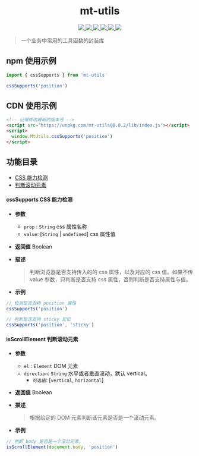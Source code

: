 <h1 align="center">
	mt-utils
</h1>

<p align="center">
  <a href="http://img.shields.io/travis/txs1992/mt-utils.svg">
    <img src="http://img.shields.io/travis/txs1992/mt-utils.svg" />
  </a>
  <a href="https://img.shields.io/npm/dt/mt-utils.svg">
    <img src="https://img.shields.io/npm/dt/mt-utils.svg" />
  </a>
  <a href="https://img.shields.io/npm/dm/mt-utils.svg">
    <img src="https://img.shields.io/npm/dm/mt-utils.svg" />
  </a>
  <a href="https://img.shields.io/npm/v/mt-utils.svg">
    <img src="https://img.shields.io/npm/v/mt-utils.svg" />
  </a>
  <a href="https://img.shields.io/npm/l/mt-utils.svg">
    <img src="https://img.shields.io/npm/l/mt-utils.svg" />
  </a>
  <a href="https://img.shields.io/node/v/passport.svg">
    <img src="https://img.shields.io/node/v/passport.svg" />
  </a>
</p>

> 一个业务中常用的工具函数的封装库

## npm 使用示例

```js
import { cssSupports } from 'mt-utils'

cssSupports('position')
```

## CDN 使用示例

```html
<!-- 记得修改最新的版本号 -->
<script src="https://unpkg.com/mt-utils@0.0.2/lib/index.js"></script>
<script>
  window.MtUtils.cssSupports('position')
</script>
```

## 功能目录

- [CSS 能力检测](#csssupports-css-能力检测)
- [判断滚动元素](#isScrollElement-判断滚动元素)

#### cssSupports CSS 能力检测

- **参数**
  - `prop` : `String` css 属性名称
  - `value`: [`String` | `undefined`] css 属性值
- **返回值** Boolean
- **描述**

  > 判断浏览器是否支持传入的的 css 属性，以及对应的 css 值。如果不传 value 参数，只判断是否支持 css 属性，否则判断是否支持属性与值。

- **示例**

```js
// 检测是否支持 position 属性
cssSupports('position')

// 判断是否支持 sticky 定位
cssSupports('position', 'sticky')
```

#### isScrollElement 判断滚动元素

- **参数**
  - `el` : `Element` DOM 元素
  - `direction`: `String` 水平或者垂直滚动，默认 vertical。
    - `可选值`: [`vertical`, `horizontal`]
- **返回值** Boolean
- **描述**

  > 根据给定的 DOM 元素判断该元素是否是一个滚动元素。

- **示例**

```js
// 判断 body 是否是一个滚动元素。
isScrollElement(document.body, 'position')
```
